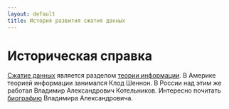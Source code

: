```yaml
---
layout: default
title: История развития сжатия данных
---
```


# Историческая справка

[Сжатие данных][data-compression] является разделом [теории информации][information-theory]. В Америке теорией информации занимался Клод Шеннон. В России над этим же работал Владимир Александрович Котельников. Интересно почитать [биографию]({{site.baseurl}}/assets/content/pdf/kotelnikov.pdf) Владимира Александровича.

[data-compression]: http://en.wikipedia.org/wiki/Data_compression
[information-theory]: http://en.wikipedia.org/wiki/Information_theory
